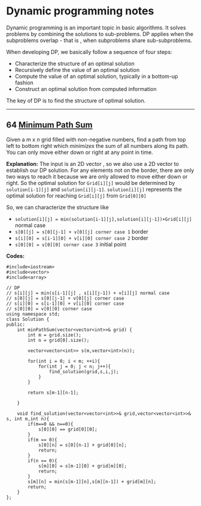 # Dynamic programming notes
Dynamic programming is an important topic in basic algorithms. It solves problems by combining the solutions to sub-problems. DP applies when the subproblems overlap - that is , when subproblems share sub-subproblems.

When developing DP, we basically follow a sequence of four steps:

 - Characterize the structure of an optimal solution
 - Recursively define the value of an optimal solution
 - Compute the value of an optimal solution, typically in a bottom-up fashion
 - Construct an optimal solution from computed information
 
 The key of DP is to find the structure of optimal solution.

*************************************************
## 64 [Minimum Path Sum](https://leetcode.com/problems/minimum-path-sum/)
Given a _m_ x _n_ grid filled with non-negative numbers, find a path from top left to bottom right which _minimizes_ the sum of all numbers along its path.
You can only move either down or right at any point in time.

**Explanation:**
The input is an 2D vector , so we also use a 2D vector to establish our DP solution.
For any elements not on the border, there are only two ways to reach it because we are only allowed to move either down or right. So the optimal solution for `Grid[i][j]` would be determined by `solution[i-1][j]` and `solution[i][j-1]`. `solution[i][j]` represents the optimal solution for reaching `Grid[i][j]` from `Grid[0][0]`

So, we can characterize the structure like 

 - `solution[i][j] = min(solution[i-1][j],solution[i][j-1])+Grid[i][j]` normal case
 - `s[0][j] = s[0][j-1] + v[0][j] corner case 1`  border 
 - `s[i][0] = s[i-1][0] + v[i][0] corner case 2`  border
 - `s[0][0] = v[0][0] corner case 3` initial point

**Codes:**
```
#include<iostream>
#include<vector>
#include<array>

// DP
// s[i][j] = min(s[i-1][j] , s[i][j-1]) + v[i][j] normal case
// s[0][j] = s[0][j-1] + v[0][j] corner case
// s[i][0] = s[i-1][0] + v[i][0] corner case
// s[0][0] = v[0][0] corner case
using namespace std;
class Solution {
public:
    int minPathSum(vector<vector<int>>& grid) {
        int m = grid.size();
        int n = grid[0].size();
        
        vector<vector<int>> s(m,vector<int>(n));

        for(int i = 0; i < m; ++i){
            for(int j = 0; j < n; j++){
                find_solution(grid,s,i,j);
            }
        }

        return s[m-1][n-1];
        
    }

    void find_solution(vector<vector<int>>& grid,vector<vector<int>>& s, int m,int n){
        if(m==0 && n==0){
            s[0][0] == grid[0][0];
        }
        if(m == 0){
            s[0][n] = s[0][n-1] + grid[0][n];
            return;
        }
        if(n == 0){
            s[m][0] = s[m-1][0] + grid[m][0];
            return;
        }
        s[m][n] = min(s[m-1][n],s[m][n-1]) + grid[m][n];
        return;
    }
};
```
<!--stackedit_data:
eyJoaXN0b3J5IjpbLTE3NTA0MjQxNzMsNzEzNzIwMTIzLC0yMD
c1OTA1OTkwXX0=
-->